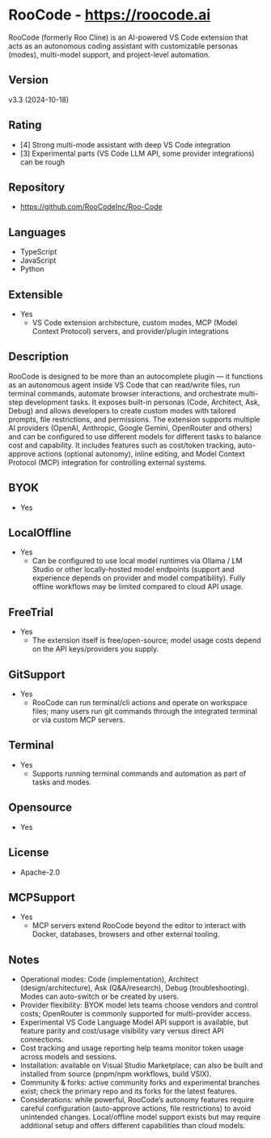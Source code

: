 # RooCode - https://roocode.ai
RooCode (formerly Roo Cline) is an AI-powered VS Code extension that acts as an autonomous coding assistant with customizable personas (modes), multi-model support, and project-level automation.
## Version
v3.3 (2024-10-18)
## Rating
- [4] Strong multi-mode assistant with deep VS Code integration
- [3] Experimental parts (VS Code LLM API, some provider integrations) can be rough
## Repository
- https://github.com/RooCodeInc/Roo-Code
## Languages
- TypeScript
- JavaScript
- Python
## Extensible
- Yes
  - VS Code extension architecture, custom modes, MCP (Model Context Protocol) servers, and provider/plugin integrations
## Description
RooCode is designed to be more than an autocomplete plugin — it functions as an autonomous agent inside VS Code that can read/write files, run terminal commands, automate browser interactions, and orchestrate multi-step development tasks. It exposes built-in personas (Code, Architect, Ask, Debug) and allows developers to create custom modes with tailored prompts, file restrictions, and permissions. The extension supports multiple AI providers (OpenAI, Anthropic, Google Gemini, OpenRouter and others) and can be configured to use different models for different tasks to balance cost and capability. It includes features such as cost/token tracking, auto-approve actions (optional autonomy), inline editing, and Model Context Protocol (MCP) integration for controlling external systems.
## BYOK
- Yes
## LocalOffline
- Yes
  - Can be configured to use local model runtimes via Ollama / LM Studio or other locally-hosted model endpoints (support and experience depends on provider and model compatibility). Fully offline workflows may be limited compared to cloud API usage.
## FreeTrial
- Yes
  - The extension itself is free/open-source; model usage costs depend on the API keys/providers you supply.
## GitSupport
- Yes
  - RooCode can run terminal/cli actions and operate on workspace files; many users run git commands through the integrated terminal or via custom MCP servers.
## Terminal
- Yes
  - Supports running terminal commands and automation as part of tasks and modes.
## Opensource
- Yes
## License
- Apache-2.0 
## MCPSupport
- Yes
  - MCP servers extend RooCode beyond the editor to interact with Docker, databases, browsers and other external tooling.
## Notes
- Operational modes: Code (implementation), Architect (design/architecture), Ask (Q&A/research), Debug (troubleshooting). Modes can auto-switch or be created by users.
- Provider flexibility: BYOK model lets teams choose vendors and control costs; OpenRouter is commonly supported for multi-provider access.
- Experimental VS Code Language Model API support is available, but feature parity and cost/usage visibility vary versus direct API connections.
- Cost tracking and usage reporting help teams monitor token usage across models and sessions.
- Installation: available on Visual Studio Marketplace; can also be built and installed from source (pnpm/npm workflows, build VSIX).
- Community & forks: active community forks and experimental branches exist; check the primary repo and its forks for the latest features.
- Considerations: while powerful, RooCode’s autonomy features require careful configuration (auto-approve actions, file restrictions) to avoid unintended changes. Local/offline model support exists but may require additional setup and offers different capabilities than cloud models.
